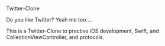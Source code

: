 Twitter-Clone

Do you like Twitter?
Yeah me too....

This is a Twitter-Clone to practive iOS development, Swift, and CollectionViewController, and protocols.
